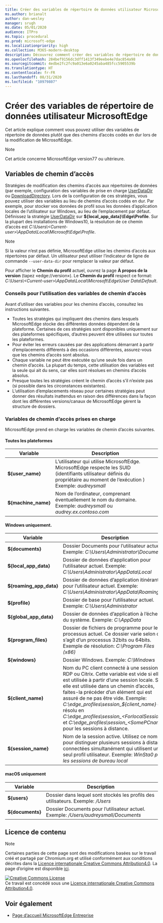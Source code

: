 ```yaml
---
title: Créer des variables de répertoire de données utilisateur MicrosoftEdge
ms.author: brianalt
author: dan-wesley
manager: srugh
ms.date: 05/01/2020
audience: ITPro
ms.topic: procedural
ms.prod: microsoft-edge
ms.localizationpriority: high
ms.collection: M365-modern-desktop
description: Découvrez comment créer des variables de répertoire de données utilisateur MicrosoftEdge
ms.openlocfilehash: 284bef9156dc3dff1413f349eebe4e7dac854a98
ms.sourcegitcommit: 4edbe2fc2fc9a013e6a0245aba485fcc5905539b
ms.translationtype: HT
ms.contentlocale: fr-FR
ms.lasthandoff: 08/31/2020
ms.locfileid: "10979807"
---
```

# Créer des variables de répertoire de données utilisateur MicrosoftEdge

Cet article explique comment vous pouvez utiliser des variables de répertoire de données plutôt que des chemins d’accès codés en dur lors de la modification de MicrosoftEdge.

>[!NOTE]
>Cet article concerne MicrosoftEdge version77 ou ultérieure.

## Variables de chemin d’accès

Stratégies de modification des chemins d’accès aux répertoires de données (par exemple, configuration des variables de prise en charge [UserDataDir](microsoft-edge-policies.md#userdatadir) ou [DownloadDirectory](microsoft-edge-policies.md#downloaddirectory). Lors de la configuration de ces stratégies, vous pouvez utiliser des variables au lieu de chemins d’accès codés en dur. Par exemple, pour stocker vos données de profil sous les données d’application locales de l’utilisateur sur Windows, au lieu de l’emplacement par défaut. Définissez la stratégie [UserDataDir](microsoft-edge-policies.md#userdatadir) sur **${local_app_data}\Edge\Profile**. Sur la plupart des installations de Windows10, la résolution de ce chemin d’accès est *C:\Users\\&lt;Current-user&gt;\AppData\Local\Microsoft\Edge\Profile*.

>[!NOTE]
>Si la valeur n’est pas définie, MicrosoftEdge utilise les chemins d’accès aux répertoires par défaut. Un utilisateur peut utiliser l’indicateur de ligne de commande `--user-data-dir` pour remplacer la valeur par défaut.

Pour afficher le **Chemin du profil** actuel, ouvrez la page **À propos de la version** (tapez «edge://version»). Le **Chemin du profil** respect ce format: *C:\Users\\&lt;Current-user&gt;\AppData\Local\Microsoft\Edge\User Data\Default*.

### Conseils pour l’utilisation des variables de chemin d’accès

Avant d’utiliser des variables pour les chemins d’accès, consultez les instructions suivantes.

- Toutes les stratégies qui impliquent des chemins dans lesquels MicrosoftEdge stocke des différentes données dépendent de la plateforme. Certaines de ces stratégies sont disponibles uniquement sur des plateformes spécifiques, d’autres peuvent être utilisées sur toutes les plateformes.
- Pour éviter les erreurs causées par des applications démarrant à partir d’emplacements différents à des occasions différentes, assurez-vous que les chemins d’accès sont absolus.
- Chaque variable ne peut être exécutée qu’une seule fois dans un chemin d’accès. La plupart du temps, cette utilisation des variables est la seule qui ait du sens, car elles sont résolues en chemins d’accès absolus.
- Presque toutes les stratégies créent le chemin d’accès s’il n’existe pas (si possible dans les circonstances existantes).
- L’utilisation d’emplacements réseau pour certaines stratégies peut donner des résultats inattendus en raison des différences dans la façon dont les différentes versions/canaux de MicrosoftEdge gèrent la structure de dossiers.

### Variables de chemin d’accès prises en charge

MicrosoftEdge prend en charge les variables de chemin d’accès suivantes.

#### Toutes les plateformes

| Variable | Description |
| --- | --- |
| **${user_name}** | L’utilisateur qui utilise MicrosoftEdge. MicrosoftEdge respecte les SUID (identifiants utilisateur définis du propriétaire au moment de l’exécution ) Exemple: *audreysmall* |
| **${machine_name}** | Nom de l’ordinateur, comprenant éventuellement le nom du domaine. Exemple: *audreysmall* ou *audrey.ex.contoso.com* |

#### Windows uniquement.

| Variable | Description |
| --- | --- |
| **${documents}** | Dossier Documents pour l’utilisateur actuel. Exemple: *C:\Users\Administrator\Documents* |
|**${local_app_data}** | Dossier de données d’application pour l’utilisateur actuel. Exemple: *C:\Users\Administrator\AppData\Local* |
|**${roaming_app_data}** | Dossier de données d’application itinérantes pour l’utilisateur actuel. Exemple: *C:\Users\Administrator\AppData\Roaming* |
| **${profile}** | Dossier de base pour l’utilisateur actuel. Exemple: *C:\Users\Administrator* |
| **${global_app_data}** | Dossier de données d’application à l’échelle du système. Exemple: *C:\AppData* |
| **${program_files}** | Dossier de fichiers de programme pour le processus actuel. Ce dossier varie selon qu’il s’agit d’un processus 32bits ou 64bits. Exemple de résolution: *C:\Program Files (x86)* |
| **${windows}** | Dossier Windows. Exemple: *C:\Windows* |
| **${client_name)** | Nom du PC client connecté à une session RDP ou Citrix. Cette variable est vide si elle est utilisée à partir d’une session locale. Si elle est utilisée dans un chemin d’accès, faites-la précéder d’un élément qui est assuré de ne pas être vide. Exemple: *C:\edge_profiles\session_${client_name}* est résolu en *C:\edge_profiles\session_&lt;ForlocalSessions&gt;* et *C:\edge_profiles\session_&lt;SomePCname&gt;* pour les sessions à distance. |
| **${session_name}** | Nom de la session active. Utilisez ce nom pour distinguer plusieurs sessions à distance connectées simultanément qui utilisent un seul profil utilisateur. Exemple: *WinSta0 pour les sessions de bureau local* |

#### macOS uniquement

| Variable | Description |
| --- | --- |
| **${users}** | Dossier dans lequel sont stockés les profils des utilisateurs. Exemple: */Users* |
| **${documents}** | Dossier Documents pour l’utilisateur actuel. Exemple: */Users/audreysmall/Documents* |

## Licence de contenu

>[!NOTE]
>Certaines parties de cette page sont des modifications basées sur le travail créé et partagé par Chromium.org et utilisé conformément aux conditions décrites dans la [Licence internationale Creative Commons Attribution4.0](http://creativecommons.org/licenses/by/4.0/). La page d’origine est disponible [ici](https://www.chromium.org/administrators/policy-list-3/user-data-directory-variables).
  
<a rel="license" href="http://creativecommons.org/licenses/by/4.0/"><img alt="Creative Commons License" style="border-width:0" src="https://i.creativecommons.org/l/by/4.0/88x31.png" /></a><br/>Ce travail est concédé sous une <a rel="license" href="http://creativecommons.org/licenses/by/4.0/">Licence internationale Creative Commons Attribution4.0</a>.

## Voir également

- [Page d’accueil MicrosoftEdge Entreprise](https://aka.ms/EdgeEnterprise)